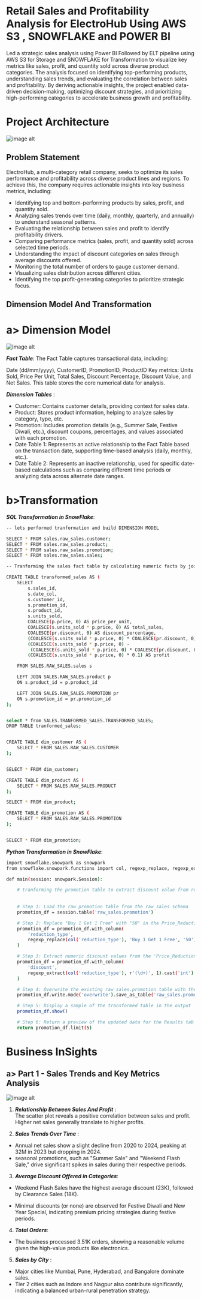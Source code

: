 # Retail Sales and Profitability Analysis for ElectroHub Using AWS S3 , SNOWFLAKE and POWER BI

Led a strategic sales analysis using Power BI Followed by ELT pipeline using AWS S3 for Storage and SNOWFLAKE for Transformation  to visualize key metrics like sales, profit, and quantity sold across diverse product categories. The analysis focused on identifying top-performing products, understanding sales trends, and evaluating the correlation between sales and profitability. By deriving actionable insights, the project enabled data-driven decision-making, optimizing discount strategies, and prioritizing high-performing categories to accelerate business growth and profitability.

# Project Architecture

![image alt ](https://github.com/AtharvThakur7/s3-Snow-Sales/blob/599244e6d9c136907e47adee79f2e684207707a2/Screenshot%202025-01-15%20220608.png)

## Problem Statement 

ElectroHub, a multi-category retail company, seeks to optimize its sales performance and profitability across diverse product lines and regions. To achieve this, the company requires actionable insights into key business metrics, including:

- Identifying top and bottom-performing products by sales, profit, and quantity sold.
- Analyzing sales trends over time (daily, monthly, quarterly, and annually) to understand seasonal patterns.
- Evaluating the relationship between sales and profit to identify profitability drivers.
- Comparing performance metrics (sales, profit, and quantity sold) across selected time periods.
- Understanding the impact of discount categories on sales through average discounts offered.
- Monitoring the total number of orders to gauge customer demand.
- Visualizing sales distribution across different cities.
- Identifying the top profit-generating categories to prioritize strategic focus.

## Dimension Model And Transformation 

# a> Dimension Model
![image alt ](https://github.com/AtharvThakur7/s3-Snow-Sales/blob/c2bf344f7e772ada246f8c697e2aa967bea20428/Screenshot%202025-01-15%20210607.png)


***Fact Table***: The Fact Table captures transactional data, including:

Date (dd/mm/yyyy), CustomerID, PromotionID, ProductID
Key metrics: Units Sold, Price Per Unit, Total Sales, Discount Percentage, Discount Value, and Net Sales.
This table stores the core numerical data for analysis.

***Dimension Tables*** :

- Customer: Contains customer details, providing context for sales data.
- Product: Stores product information, helping to analyze sales by category, type, etc.
- Promotion: Includes promotion details (e.g., Summer Sale, Festive Diwali, etc.), discount coupons, percentages, and values associated with each promotion.
- Date Table 1: Represents an active relationship to the Fact Table based on the transaction date, supporting time-based analysis (daily, monthly, etc.).
- Date Table 2: Represents an inactive relationship, used for specific date-based calculations such as comparing different time periods or analyzing data across alternate date ranges.

 # b>Transformation




 ***SQL Transformation in SnowFlake***:

```bash
-- lets performed tranformation and build DIMENSION MODEL

SELECT * FROM sales.raw_sales.customer;
SELECT * FROM sales.raw_sales.product;
SELECT * FROM sales.raw_sales.promotion;
SELECT * FROM sales.raw_sales.sales;

-- Tranforming the sales fact table by calculating numeric facts by joining the table and also handle null values using COALESCE()

CREATE TABLE transformed_sales AS (
    SELECT  
        s.sales_id,
        s.date_col,
        s.customer_id,
        s.promotion_id,
        s.product_id,
        s.units_sold,
        COALESCE(p.price, 0) AS price_per_unit,
        COALESCE(s.units_sold * p.price, 0) AS total_sales,
        COALESCE(pr.discount, 0) AS discount_percentage,
        (COALESCE(s.units_sold * p.price, 0) * COALESCE(pr.discount, 0)) / 100 AS discount_value,
        (COALESCE(s.units_sold * p.price, 0) - 
         (COALESCE(s.units_sold * p.price, 0) * COALESCE(pr.discount, 0)) / 100) AS net_sales,
        (COALESCE(s.units_sold * p.price, 0) * 0.1) AS profit

    FROM SALES.RAW_SALES.sales s

    LEFT JOIN SALES.RAW_SALES.product p
    ON s.product_id = p.product_id

    LEFT JOIN SALES.RAW_SALES.PROMOTION pr
    ON s.promotion_id = pr.promotion_id
);


select * from SALES.TRANFORMED_SALES.TRANSFORMED_SALES;
DROP TABLE tranformed_sales;


CREATE TABLE dim_customer AS (
    SELECT * FROM SALES.RAW_SALES.CUSTOMER
);


SELECT * FROM dim_customer;

CREATE TABLE dim_product AS (
    SELECT * FROM SALES.RAW_SALES.PRODUCT
);

SELECT * FROM dim_product;

CREATE TABLE dim_promotion AS (
    SELECT * FROM SALES.RAW_SALES.PROMOTION
);


SELECT * FROM dim_promotion;

```

***Python Transformation in SnowFlake***: 

```bash
import snowflake.snowpark as snowpark
from snowflake.snowpark.functions import col, regexp_replace, regexp_extract

def main(session: snowpark.Session): 

    # tranforming the promotion table to extract discount value from reduction_type column
    
    
    # Step 1: Load the raw promotion table from the raw_sales schema
    promotion_df = session.table('raw_sales.promotion')

    # Step 2: Replace "Buy 1 Get 1 Free" with "50" in the Price_Reduction_Type column
    promotion_df = promotion_df.with_column(
        'reduction_type',
        regexp_replace(col('reduction_type'), 'Buy 1 Get 1 Free', '50')
    )

    # Step 3: Extract numeric discount values from the 'Price_Reduction_Type' column
    promotion_df = promotion_df.with_column(
        'discount',
        regexp_extract(col('reduction_type'), r'(\d+)', 1).cast('int')
    )

    # Step 4: Overwrite the existing raw_sales.promotion table with the transformed data
    promotion_df.write.mode('overwrite').save_as_table('raw_sales.promotion')

    # Step 5: Display a sample of the transformed table in the output
    promotion_df.show()

    # Step 6: Return a preview of the updated data for the Results tab
    return promotion_df.limit(5)

```


# Business InSights
##  a> Part 1  - Sales Trends and Key Metrics Analysis

![image alt](https://github.com/AtharvThakur7/s3-Snow-Sales/blob/8d2344fbf7b0c8f90f612e93529de6af34476612/Screenshot%202025-01-15%20191003.png)


1. ***Relationship Between Sales And Profit*** :  
 The scatter plot reveals a positive correlation between sales and profit. Higher net sales generally translate to higher profits.

2. ***Sales Trends Over Time*** :

- Annual net sales show a slight decline from 2020 to 2024, peaking at 32M in 2023 but dropping in 2024.
- seasonal promotions, such as "Summer Sale" and "Weekend Flash Sale," drive significant spikes in sales during their respective periods.

 3. ***Average Discount Offered in Categories***:

- Weekend Flash Sales have the highest average discount (23K), followed by Clearance Sales (18K).

- Minimal discounts (or none) are observed for Festive Diwali and New Year Special, indicating premium pricing strategies during festive periods.

4. ***Total Orders***:

- The business processed 3.51K orders, showing a reasonable volume given the high-value products like electronics.

5. ***Sales by City*** :

- Major cities like Mumbai, Pune, Hyderabad, and Bangalore dominate sales.
- Tier 2 cities such as Indore and Nagpur also contribute significantly, indicating a balanced urban-rural penetration strategy. 


  
  


  


